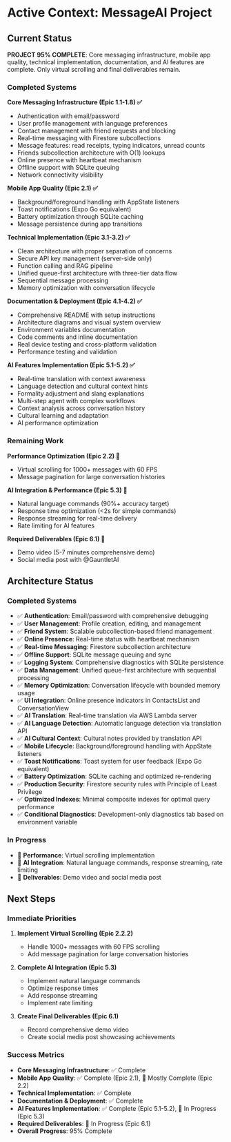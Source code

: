 # Active Context: MessageAI Project

## Current Status

**PROJECT 95% COMPLETE**: Core messaging infrastructure, mobile app quality, technical implementation, documentation, and AI features are complete. Only virtual scrolling and final deliverables remain.

### Completed Systems

**Core Messaging Infrastructure (Epic 1.1-1.8) ✅**

- Authentication with email/password
- User profile management with language preferences
- Contact management with friend requests and blocking
- Real-time messaging with Firestore subcollections
- Message features: read receipts, typing indicators, unread counts
- Friends subcollection architecture with O(1) lookups
- Online presence with heartbeat mechanism
- Offline support with SQLite queuing
- Network connectivity visibility

**Mobile App Quality (Epic 2.1) ✅**

- Background/foreground handling with AppState listeners
- Toast notifications (Expo Go equivalent)
- Battery optimization through SQLite caching
- Message persistence during app transitions

**Technical Implementation (Epic 3.1-3.2) ✅**

- Clean architecture with proper separation of concerns
- Secure API key management (server-side only)
- Function calling and RAG pipeline
- Unified queue-first architecture with three-tier data flow
- Sequential message processing
- Memory optimization with conversation lifecycle

**Documentation & Deployment (Epic 4.1-4.2) ✅**

- Comprehensive README with setup instructions
- Architecture diagrams and visual system overview
- Environment variables documentation
- Code comments and inline documentation
- Real device testing and cross-platform validation
- Performance testing and validation

**AI Features Implementation (Epic 5.1-5.2) ✅**

- Real-time translation with context awareness
- Language detection and cultural context hints
- Formality adjustment and slang explanations
- Multi-step agent with complex workflows
- Context analysis across conversation history
- Cultural learning and adaptation
- AI performance optimization

### Remaining Work

**Performance Optimization (Epic 2.2) 🚧**

- Virtual scrolling for 1000+ messages with 60 FPS
- Message pagination for large conversation histories

**AI Integration & Performance (Epic 5.3) 🚧**

- Natural language commands (90%+ accuracy target)
- Response time optimization (<2s for simple commands)
- Response streaming for real-time delivery
- Rate limiting for AI features

**Required Deliverables (Epic 6.1) 🚧**

- Demo video (5-7 minutes comprehensive demo)
- Social media post with @GauntletAI

## Architecture Status

### Completed Systems

- ✅ **Authentication**: Email/password with comprehensive debugging
- ✅ **User Management**: Profile creation, editing, and management
- ✅ **Friend System**: Scalable subcollection-based friend management
- ✅ **Online Presence**: Real-time status with heartbeat mechanism
- ✅ **Real-time Messaging**: Firestore subcollection architecture
- ✅ **Offline Support**: SQLite message queuing and sync
- ✅ **Logging System**: Comprehensive diagnostics with SQLite persistence
- ✅ **Data Management**: Unified queue-first architecture with sequential processing
- ✅ **Memory Optimization**: Conversation lifecycle with bounded memory usage
- ✅ **UI Integration**: Online presence indicators in ContactsList and ConversationView
- ✅ **AI Translation**: Real-time translation via AWS Lambda server
- ✅ **AI Language Detection**: Automatic language detection via translation API
- ✅ **AI Cultural Context**: Cultural notes provided by translation API
- ✅ **Mobile Lifecycle**: Background/foreground handling with AppState listeners
- ✅ **Toast Notifications**: Toast system for user feedback (Expo Go equivalent)
- ✅ **Battery Optimization**: SQLite caching and optimized re-rendering
- ✅ **Production Security**: Firestore security rules with Principle of Least Privilege
- ✅ **Optimized Indexes**: Minimal composite indexes for optimal query performance
- ✅ **Conditional Diagnostics**: Development-only diagnostics tab based on environment variable

### In Progress

- 🚧 **Performance**: Virtual scrolling implementation
- 🚧 **AI Integration**: Natural language commands, response streaming, rate limiting
- 🚧 **Deliverables**: Demo video and social media post

## Next Steps

### Immediate Priorities

1. **Implement Virtual Scrolling (Epic 2.2.2)**

   - Handle 1000+ messages with 60 FPS scrolling
   - Add message pagination for large conversation histories

2. **Complete AI Integration (Epic 5.3)**

   - Implement natural language commands
   - Optimize response times
   - Add response streaming
   - Implement rate limiting

3. **Create Final Deliverables (Epic 6.1)**
   - Record comprehensive demo video
   - Create social media post showcasing achievements

### Success Metrics

- **Core Messaging Infrastructure**: ✅ Complete
- **Mobile App Quality**: ✅ Complete (Epic 2.1), 🚧 Mostly Complete (Epic 2.2)
- **Technical Implementation**: ✅ Complete
- **Documentation & Deployment**: ✅ Complete
- **AI Features Implementation**: ✅ Complete (Epic 5.1-5.2), 🚧 In Progress (Epic 5.3)
- **Required Deliverables**: 🚧 In Progress (Epic 6.1)
- **Overall Progress**: 95% Complete

